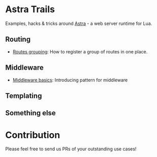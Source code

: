 # Astra Trails
Examples, hacks &amp; tricks around [Astra](https://github.com/ArkForgeLabs/Astra) - a web server runtime for Lua.

## Routing
- [Routes grouping](routes-grouping): How to register a group of routes in one place.

## Middleware
- [Middleware basics](middleware-basic): Introducing pattern for middleware 

## Templating

## Something else


# Contribution
Please feel free to send us PRs of your outstanding use cases!
